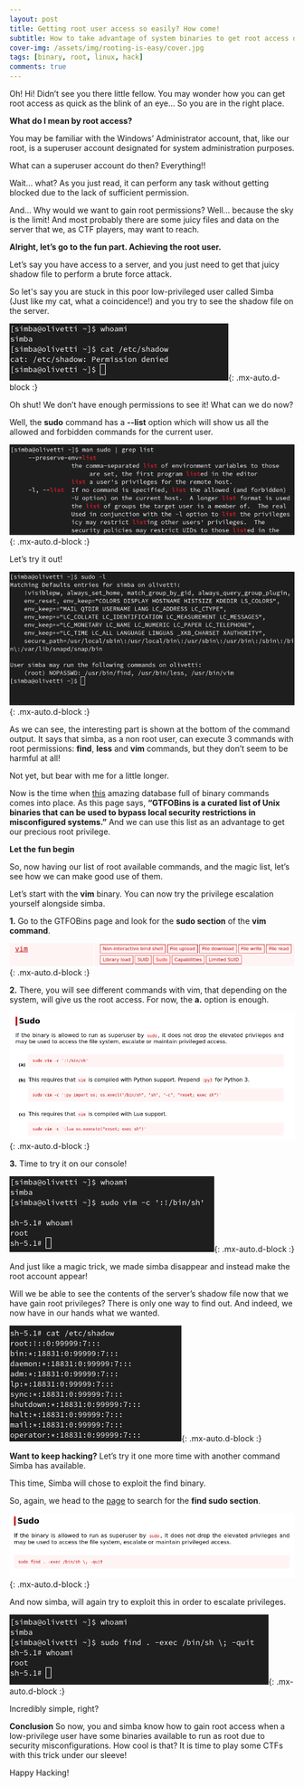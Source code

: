 ```yaml
---
layout: post
title: Getting root user access so easily? How come!
subtitle: How to take advantage of system binaries to get root access on a host
cover-img: /assets/img/rooting-is-easy/cover.jpg
tags: [binary, root, linux, hack]
comments: true
---
```


Oh! Hi! Didn’t see you there little fellow. You may wonder how you can get root access as quick as the blink of an eye… So you are in the right place. 

**What do I mean by root access?**

You may be familiar with the Windows’ Administrator account, that, like our root, is a superuser account designated for system administration purposes. 

What can a superuser account do then? Everything!! 

Wait… what? As you just read, it can perform any task without getting blocked due to the lack of sufficient permission. 

And… Why would we want to gain root permissions? Well… because the sky is the limit! And most probably there are some juicy files and data on the server that we, as CTF players, may want to reach.

**Alright, let’s go to the fun part. Achieving the root user.**

Let’s say you have access to a server, and you just need to get that juicy shadow file to perform a brute force attack. 

So let's say you are stuck in this poor low-privileged user called Simba (Just like my cat, what a coincidence!) and you try to see the shadow file on the server. 

![Terminal](/assets/img/rooting-is-easy/root1.png){: .mx-auto.d-block :}

Oh shut! We don’t have enough permissions to see it! What can we do now?

Well, the **sudo** command has a **--list** option which will show us all the allowed and forbidden commands for the current user. 

![Terminal](/assets/img/rooting-is-easy/root2.png){: .mx-auto.d-block :}

Let’s try it out! 

![Terminal](/assets/img/rooting-is-easy/root3.png){: .mx-auto.d-block :}

As we can see, the interesting part is shown at the bottom of the command output. It says that simba, as a non root user, can execute 3 commands with root permissions: **find**, **less** and **vim** commands, but they don’t seem to be harmful at all!

Not yet, but bear with me for a little longer. 

Now is the time when [this](https://gtfobins.github.io/) amazing database full of binary commands comes into place. As this page says, **“GTFOBins is a curated list of Unix binaries that can be used to bypass local security restrictions in misconfigured systems.”** And we can use this list as an advantage to get our precious root privilege.

**Let the fun begin**

So, now having our list of root available commands, and the magic list, let’s see how we can make good use of them. 

Let’s start with the **vim** binary. You can now try the privilege escalation yourself alongside simba. 

**1.** Go to the GTFOBins page and look for the **sudo section** of the **vim command**.

![Terminal](/assets/img/rooting-is-easy/root4.png){: .mx-auto.d-block :}

**2.**  There, you will see different commands with vim, that depending on the system, will give us the root access. For now, the **a.** option is enough.

![Terminal](/assets/img/rooting-is-easy/root5.png){: .mx-auto.d-block :}

**3.** Time to try it on our console!

![Terminal](/assets/img/rooting-is-easy/root6.png){: .mx-auto.d-block :}

And just like a magic trick, we made simba disappear and instead make the root account appear! 

Will we be able to see the contents of the server’s shadow file now that we have gain root privileges? There is only one way to find out. And indeed, we now have in our hands what we wanted.

![Terminal](/assets/img/rooting-is-easy/root7.png){: .mx-auto.d-block :}

**Want to keep hacking?** Let’s try it one more time with another command Simba has available. 

This time, Simba will chose to exploit the find binary. 

So, again, we head to the  [page](https://gtfobins.github.io/) to search for the **find sudo section**. 

![Terminal](/assets/img/rooting-is-easy/root8.png){: .mx-auto.d-block :}

And now simba, will again try to exploit this in order to escalate privileges.

![Terminal](/assets/img/rooting-is-easy/root9.png){: .mx-auto.d-block :}

Incredibly simple, right? 

**Conclusion**
So now, you and simba know how to gain root access when a low-privilege user have some binaries available to run as root due to security misconfigurations. How cool is that? It is time to play some CTFs with this trick under our sleeve! 

Happy Hacking! 